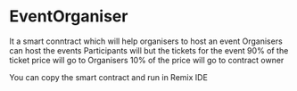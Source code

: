 # EventOrganiser
It a smart conntract which will help organisers to host an event
Organisers can host the events
Participants will but the tickets for the event
90% of the ticket price will go to Organisers
10% of the price will go to contract owner

You can copy the smart contract and run in Remix IDE
